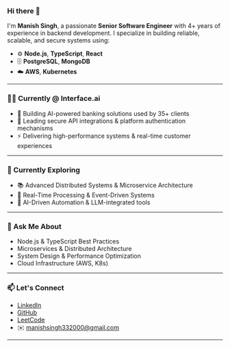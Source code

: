 ### Hi there 👋

I'm **Manish Singh**, a passionate **Senior Software Engineer** with 4+ years of experience in backend development. I specialize in building reliable, scalable, and secure systems using:

- ⚙️ **Node.js**, **TypeScript**, **React**
- 🗄️ **PostgreSQL**, **MongoDB**
- ☁️ **AWS**, **Kubernetes**

---

### 👨‍💻 Currently @ Interface.ai

- 🚀 Building AI-powered banking solutions used by 35+ clients
- 🔐 Leading secure API integrations & platform authentication mechanisms
- ⚡ Delivering high-performance systems & real-time customer experiences

---

### 🧠 Currently Exploring

- 📚 Advanced Distributed Systems & Microservice Architecture
- 🔄 Real-Time Processing & Event-Driven Systems
- 🤖 AI-Driven Automation & LLM-integrated tools

---

### 💬 Ask Me About

- Node.js & TypeScript Best Practices
- Microservices & Distributed Architecture
- System Design & Performance Optimization
- Cloud Infrastructure (AWS, K8s)

---

### 📫 Let's Connect

- [LinkedIn](https://www.linkedin.com/in/manish-singh-266b25150/)
- [GitHub](https://github.com/MSKU786)
- [LeetCode](https://leetcode.com/CreatorLeo/)
- ✉️ manishsingh332000@gmail.com

---

<!-- GitHub Stats - Optional -->
<!--
![Manish's GitHub stats](https://github-readme-stats.vercel.app/api?username=msku786&show_icons=true&theme=radical)
[![Top Langs](https://github-readme-stats.vercel.app/api/top-langs/?username=msku786&layout=compact&theme=radical)](https://github.com/anuraghazra/github-readme-stats)
-->
